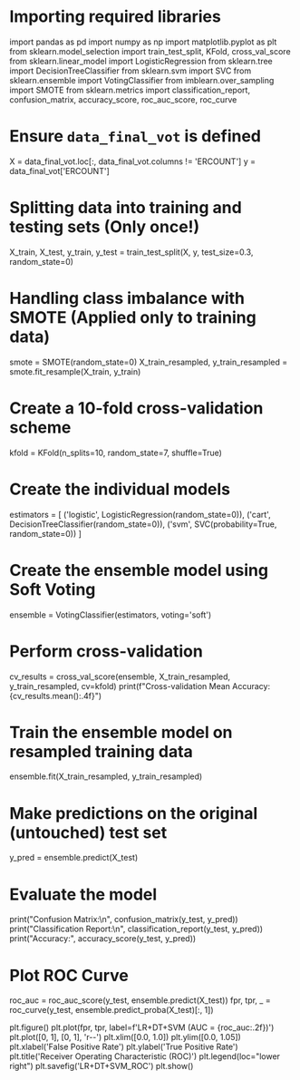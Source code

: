 # Importing required libraries
import pandas as pd
import numpy as np
import matplotlib.pyplot as plt
from sklearn.model_selection import train_test_split, KFold, cross_val_score
from sklearn.linear_model import LogisticRegression
from sklearn.tree import DecisionTreeClassifier
from sklearn.svm import SVC
from sklearn.ensemble import VotingClassifier
from imblearn.over_sampling import SMOTE
from sklearn.metrics import classification_report, confusion_matrix, accuracy_score, roc_auc_score, roc_curve

# Ensure `data_final_vot` is defined
X = data_final_vot.loc[:, data_final_vot.columns != 'ERCOUNT']
y = data_final_vot['ERCOUNT']

# Splitting data into training and testing sets (Only once!)
X_train, X_test, y_train, y_test = train_test_split(X, y, test_size=0.3, random_state=0)

# Handling class imbalance with SMOTE (Applied only to training data)
smote = SMOTE(random_state=0)
X_train_resampled, y_train_resampled = smote.fit_resample(X_train, y_train)

# Create a 10-fold cross-validation scheme
kfold = KFold(n_splits=10, random_state=7, shuffle=True)

# Create the individual models
estimators = [
    ('logistic', LogisticRegression(random_state=0)),
    ('cart', DecisionTreeClassifier(random_state=0)),
    ('svm', SVC(probability=True, random_state=0))
]

# Create the ensemble model using Soft Voting
ensemble = VotingClassifier(estimators, voting='soft')

# Perform cross-validation
cv_results = cross_val_score(ensemble, X_train_resampled, y_train_resampled, cv=kfold)
print(f"Cross-validation Mean Accuracy: {cv_results.mean():.4f}")

# Train the ensemble model on resampled training data
ensemble.fit(X_train_resampled, y_train_resampled)

# Make predictions on the original (untouched) test set
y_pred = ensemble.predict(X_test)

# Evaluate the model
print("Confusion Matrix:\n", confusion_matrix(y_test, y_pred))
print("Classification Report:\n", classification_report(y_test, y_pred))
print("Accuracy:", accuracy_score(y_test, y_pred))

# Plot ROC Curve
roc_auc = roc_auc_score(y_test, ensemble.predict(X_test))
fpr, tpr, _ = roc_curve(y_test, ensemble.predict_proba(X_test)[:, 1])

plt.figure()
plt.plot(fpr, tpr, label=f'LR+DT+SVM (AUC = {roc_auc:.2f})')
plt.plot([0, 1], [0, 1], 'r--')
plt.xlim([0.0, 1.0])
plt.ylim([0.0, 1.05])
plt.xlabel('False Positive Rate')
plt.ylabel('True Positive Rate')
plt.title('Receiver Operating Characteristic (ROC)')
plt.legend(loc="lower right")
plt.savefig('LR+DT+SVM_ROC')
plt.show()
